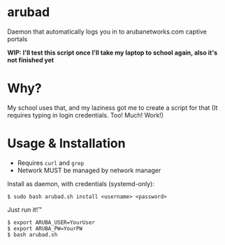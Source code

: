 # arubad

Daemon that automatically logs you in to arubanetworks.com captive portals

**WIP: I'll test this script once I'll take my laptop to school again, also it's not finished yet**

# Why?

My school uses that, and my laziness got me to create a script for that (It requires typing in login credentials. Too! Much! Work!)

# Usage & Installation

- Requires `curl` and `grep`
- Network MUST be managed by network manager

Install as daemon, with credentials (systemd-only):

```
$ sudo bash arubad.sh install <username> <password>
```

Just run it!™
```
$ export ARUBA_USER=YourUser
$ export ARUBA_PW=YourPW
$ bash arubad.sh
```

